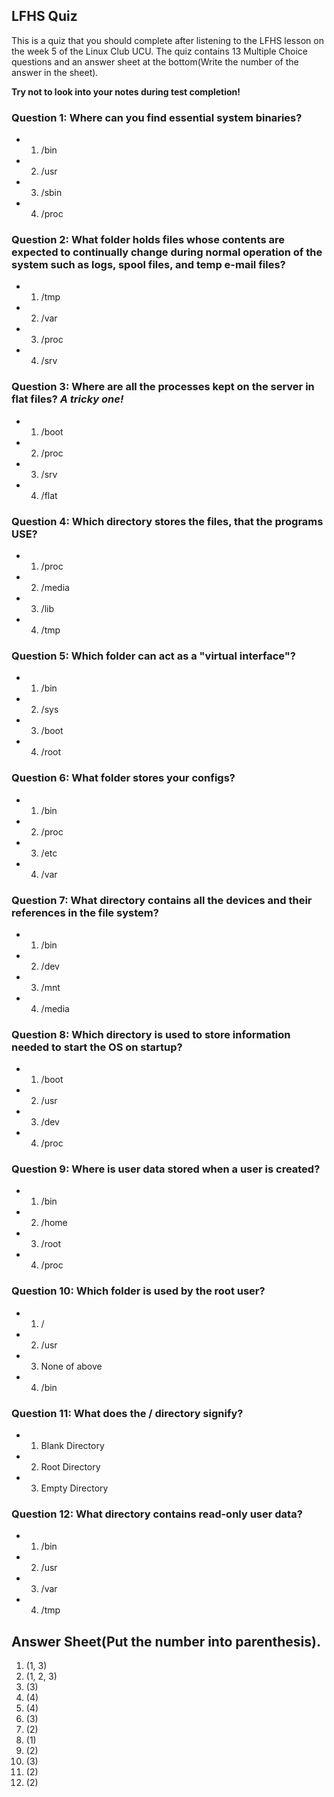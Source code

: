 ## LFHS Quiz

This is a quiz that you should complete after listening to the LFHS lesson on the week 5 of the Linux Club UCU. The quiz contains 13 Multiple Choice questions and an answer sheet at the bottom(Write the number of the answer in the sheet).

**Try not to look into your notes during test completion!**

### Question 1: Where can you find essential system binaries? 

- 1. /bin
- 2. /usr
- 3. /sbin
- 4. /proc

### Question 2: What folder holds files whose contents are expected to continually change during normal operation of the system such as logs, spool files, and temp e-mail files? 

- 1. /tmp
- 2. /var
- 3. /proc
- 4. /srv

### Question 3: Where are all the processes kept on the server in flat files? *A tricky one!*

- 1. /boot
- 2. /proc
- 3. /srv
- 4. /flat

### Question 4: Which directory stores the files, that the programs USE?

- 1. /proc
- 2. /media
- 3. /lib
- 4. /tmp

### Question 5: Which folder can act as a "virtual interface"? 

- 1. /bin
- 2. /sys
- 3. /boot
- 4. /root

### Question 6: What folder stores your configs?

- 1. /bin
- 2. /proc
- 3. /etc
- 4. /var

### Question 7: What directory contains all the devices and their references in the file system? 

- 1. /bin
- 2. /dev
- 3. /mnt
- 4. /media

### Question 8: Which directory is used to store information needed to start the OS on startup? 

- 1. /boot
- 2. /usr
- 3. /dev
- 4. /proc

### Question 9: Where is user data stored when a user is created? 

- 1. /bin
- 2. /home
- 3. /root
- 4. /proc

### Question 10: Which folder is used by the root user? 

- 1. /
- 2. /usr
- 3. None of above
- 4. /bin

### Question 11: What does the / directory signify?

- 1. Blank Directory
- 2. Root Directory
- 3. Empty Directory

### Question 12: What directory contains read-only user data? 

- 1. /bin
- 2. /usr
- 3. /var
- 4. /tmp

## Answer Sheet(Put the number into parenthesis).
1. (1, 3)
2. (1, 2, 3)
3. (3)
4. (4)
5. (4)
6. (3)
7. (2)
8. (1)
9. (2) 
10. (3)
11. (2)
12. (2)
